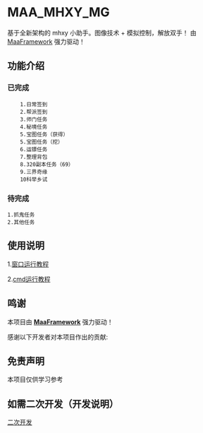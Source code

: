 # MAA_MHXY_MG

基于全新架构的 mhxy 小助手。图像技术 + 模拟控制，解放双手！
由 [MaaFramework](https://github.com/MaaXYZ/MaaFramework) 强力驱动！


## 功能介绍

### 已完成
    
        1.日常签到
        2.帮派签到
        3.师门任务
        4.秘境任务
        5.宝图任务（获得）
        5.宝图任务（挖）
        6.运镖任务
        7.整理背包
        8.320副本任务（69）
        9.三界奇缘
        10科举乡试
    
### 待完成
    1.抓鬼任务
    2.其他任务

## 使用说明
    
1.[窗口运行教程](./docs/窗口运行教程.md)

2.[cmd运行教程](./docs/CMD运行教程.md)

## 鸣谢

本项目由 **[MaaFramework](https://github.com/MaaXYZ/MaaFramework)** 强力驱动！

感谢以下开发者对本项目作出的贡献:

<!-- <a href="https://github.com/MaaXYZ/M9A/graphs/contributors">
  <img src="https://contrib.rocks/image?repo=MaaXYZ/M9A&max=1000" />
</a> -->
## 免责声明

本项目仅供学习参考

## 如需二次开发（开发说明）
[二次开发](./docs/二次开发.md)
